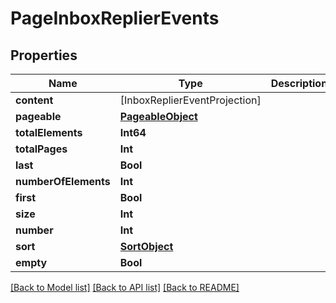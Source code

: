# PageInboxReplierEvents

## Properties
Name | Type | Description | Notes
------------ | ------------- | ------------- | -------------
**content** | [InboxReplierEventProjection] |  | [optional] 
**pageable** | [**PageableObject**](PageableObject) |  | [optional] 
**totalElements** | **Int64** |  | 
**totalPages** | **Int** |  | 
**last** | **Bool** |  | [optional] 
**numberOfElements** | **Int** |  | [optional] 
**first** | **Bool** |  | [optional] 
**size** | **Int** |  | [optional] 
**number** | **Int** |  | [optional] 
**sort** | [**SortObject**](SortObject) |  | [optional] 
**empty** | **Bool** |  | [optional] 

[[Back to Model list]](../README#documentation-for-models) [[Back to API list]](../README#documentation-for-api-endpoints) [[Back to README]](../README)


